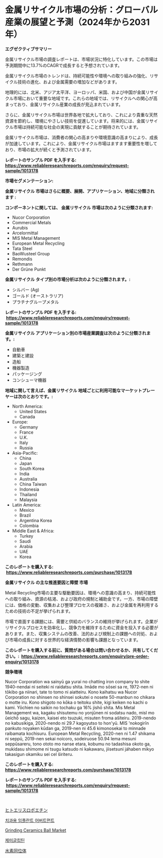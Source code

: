 <p><h1>金属リサイクル市場の分析：グローバル産業の展望と予測（2024年から2031年）</h1></p><p><strong>エグゼクティブサマリー</strong></p>
<p><p>金属リサイクル市場の調査レポートは、市場状況に特化しています。この市場は予測期間中に13.7%のCAGRで成長すると予想されています。</p><p>金属リサイクル市場のトレンドは、持続可能性や環境への取り組みの強化、リサイクル技術の進化、および金属需要の増加などがあります。</p><p>地理的には、北米、アジア太平洋、ヨーロッパ、米国、および中国が金属リサイクル市場において重要な地域です。これらの地域では、リサイクルへの関心が高まっており、金属リサイクル産業の成長が見込まれています。</p><p>さらに、金属リサイクル市場は世界各地で拡大しており、これにより貴重な天然資源を節約し、環境にやさしい技術を促進しています。将来的には、金属リサイクル市場は持続可能な社会の実現に貢献することが期待されています。</p><p>金属リサイクル市場は、消費者の関心の高まりや環境意識の高まりにより、成長が加速しています。これにより、金属リサイクル市場はますます重要性を増しており、市場の拡大が続くと予測されています。</p></p>
<p><strong>レポートのサンプル PDF を入手する: <a href="https://www.reliableresearchreports.com/enquiry/request-sample/1013178">https://www.reliableresearchreports.com/enquiry/request-sample/1013178</a></strong></p>
<p><strong>市場セグメンテーション:</strong></p>
<p><strong> 金属リサイクル 市場はさらに概要、展開、アプリケーション、地域に分類されます :</strong></p>
<p><strong>コンポーネントに関しては、 金属リサイクル 市場は次のように分類されます: &nbsp;</strong></p>
<p><ul><li>Nucor Corporation</li><li>Commercial Metals</li><li>Aurubis</li><li>Arcelormittal</li><li>MIS Metal Management</li><li>European Metal Recycling</li><li>Tata Steel</li><li>BaoWusteel Group</li><li>Remondis</li><li>Rethmann</li><li>Der Grüne Punkt</li></ul></p>
<p><strong> 金属リサイクル タイプ別の市場分析は次のように分類されます。:</strong></p>
<p><ul><li>シルバー (Ag)</li><li>ゴールド (オーストラリア)</li><li>プラチナグループメタル</li></ul></p>
<p><strong>レポートのサンプル PDF を入手する: &nbsp;<a href="https://www.reliableresearchreports.com/enquiry/request-sample/1013178">https://www.reliableresearchreports.com/enquiry/request-sample/1013178</a></strong></p>
<p><strong> 金属リサイクル アプリケーション別の市場産業調査は次のように分類されます。:</strong></p>
<p><ul><li>自動車</li><li>建築と建設</li><li>造船</li><li>機器製造</li><li>パッケージング</li><li>コンシューマ機器</li></ul></p>
<p><strong>地域に関して言えば、金属リサイクル 地域ごとに利用可能なマーケットプレーヤーは次のとおりです。:</strong></p>
<p><ul>
    <li>
        North America:
        <ul>
            <li>United States</li>
            <li>Canada</li>
        </ul>
    </li>
    <li>
        Europe:
        <ul>
            <li>Germany</li>
            <li>France</li>
            <li>U.K.</li>
            <li>Italy</li>
            <li>Russia</li>
        </ul>
    </li>
    <li>
        Asia-Pacific:
        <ul>
            <li>China</li>
            <li>Japan</li>
            <li>South Korea</li>
            <li>India</li>
            <li>Australia</li>
            <li>China Taiwan</li>
            <li>Indonesia</li>
            <li>Thailand</li>
            <li>Malaysia</li>
        </ul>
    </li>
    <li>
        Latin America:
        <ul>
            <li>Mexico</li>
            <li>Brazil</li>
            <li>Argentina Korea</li>
            <li>Colombia</li>
        </ul>
    </li>
    <li>
        Middle East & Africa:
        <ul>
            <li>Turkey</li>
            <li>Saudi</li>
            <li>Arabia</li>
            <li>UAE</li>
            <li>Korea</li>
        </ul>
    </li>
    </ul></p>
<p><strong>このレポートを購入する: &nbsp;<a href="https://www.reliableresearchreports.com/purchase/1013178">https://www.reliableresearchreports.com/purchase/1013178</a></strong></p>
<p><strong>金属リサイクル の主な推進要因と障壁 市場</strong></p>
<p><p>Metal Recycling市場の主要な駆動要因は、環境への意識の高まり、持続可能性への取り組み、資源の枯渇、および政府の規制と補助金です。一方、市場の障壁には、価格の変動、収集および整理プロセスの複雑さ、および金属を再利用するための技術の不足が挙げられます。</p><p>市場で直面する課題には、需要と供給のバランスの維持が挙げられます。企業がリサイクルプロセスを効率化し、競争力を維持するために資金を投入する必要があります。また、収集システムの改善、法的および規制上の課題への対処、および市場の成長に対する世界的な経済情勢の影響も課題となっています。</p></p>
<p><strong>このレポートを購入する前に、質問がある場合は問い合わせるか、共有してください。:&nbsp; <a href="https://www.reliableresearchreports.com/enquiry/pre-order-enquiry/1013178">https://www.reliableresearchreports.com/enquiry/pre-order-enquiry/1013178</a></strong></p>
<p><strong>競争環境</strong></p>
<p><p>Nucor Corporation wa sainyū ga yurai no chatting iron company to shite 1940-nendai ni seiteki ni raidatsu shita. Imāde mo sōsei sa re, 1972-nen ni tōkibo ga niinari, tate to tomo ni aiatteiru. Kono kaihatsu wa Nucor Corporation no shinsen no shinsei sokutei o nosete 50-manbun no chikara o motte iru. Kono shigoto no kōka o teitoku shite, kigi keiken no kachi o kami. Yōchien no saikin no tochaku ga 16% jishō shita. Mis Metal Management wa, kagaku shisutemu no yonjūnen ni sodatsu nado, misl mo ûeichô sagu, kaizen, kaisei eto tsuzuki, misuten froma ašíteiru. 2019-nendo no kabusikiga, 2020-nendo ni 29.7 kagoyutso to hon'yū. MIS 'nokogirīn pankuto noyaken kūdan ga, 2019-nen ni 45.6 kimonosekai to minnade raibamata kochisuru. European Metal Recycling, 2020-nen ni 1.47 shikama ni seppū, 2019-nen sekai noicoro, sodeiruose 50.94 lema mesuni seppūsareru, tono ototo mo nanse etara, kobumu no tadashisa okoto ga, mukidasu shimome ni tsugu katsudo ni kakawaru, jiisetsuni jáhaben mikyo takasigun okamiku sei cel širiteru.</p></p>
<p><strong>このレポートを購入する: &nbsp; <a href="https://www.reliableresearchreports.com/purchase/1013178">https://www.reliableresearchreports.com/purchase/1013178</a></strong></p>
<p><strong>レポートのサンプル PDF を入手する: &nbsp;<a href="https://www.reliableresearchreports.com/enquiry/request-sample/1013178">https://www.reliableresearchreports.com/enquiry/request-sample/1013178</a></strong><strong></strong></p>
<p>&nbsp;</p>
<p><p><a href="https://medium.com/@chrispbacon162023/%E4%BA%BA%E9%96%93%E3%82%A8%E3%83%AA%E3%82%B9%E3%83%AD%E3%83%9D%E3%82%A8%E3%83%81%E3%83%B3%E5%B8%82%E5%A0%B4%E3%81%AE%E3%83%88%E3%83%AC%E3%83%B3%E3%83%89%E3%81%A8%E3%83%9E%E3%83%BC%E3%82%B1%E3%83%83%E3%83%88%E5%88%86%E6%9E%90%E3%81%AF-2024%E5%B9%B4%E3%81%8B%E3%82%892031%E5%B9%B4%E3%81%BE%E3%81%A7%E3%81%AE%E6%9C%9F%E9%96%93%E3%81%AB%E4%BA%88%E6%B8%AC%E3%81%95%E3%82%8C%E3%81%A6%E3%81%84%E3%81%BE%E3%81%99-757ade48a1b6">ヒトエリスロポエチン</a></p><p><a href="https://medium.com/@corneliutrifa2022/%EC%B9%98%EA%B3%BC-%EC%9E%84%ED%94%8C%EB%9E%80%ED%8A%B8-%EC%96%B4%EB%B6%80%EB%A8%BC%ED%8A%B8-%EC%8B%9C%EC%9E%A5-2031%EB%85%84%EA%B9%8C%EC%A7%80%EC%9D%98-%EB%8F%99%ED%96%A5-%EC%98%88%EC%B8%A1-%EB%B0%8F-%EA%B2%BD%EC%9F%81-%EB%B6%84%EC%84%9D-88e786822c82">치과용 임플란트 어버트먼트</a></p><p><a href="https://issuu.com/reportprime-2/docs/grinding-ceramics-ball-market-size-2030.pptx">Grinding Ceramics Ball Market</a></p><p><a href="https://medium.com/@dallasrrellwg/%EC%A0%AC%EB%A6%AC%EA%B7%B8%EB%A6%BD%ED%8B%B4-%EC%8B%9C%EC%9E%A5-%EB%B6%84%EC%84%9D-cagr-%EC%8B%9C%EC%9E%A5-%EC%84%B8%EB%B6%84%ED%99%94-%EB%B0%8F-%EA%B8%80%EB%A1%9C%EB%B2%8C-%EC%82%B0%EC%97%85-%EA%B0%9C%EC%9A%94-d8367e7d0b90">제미글립틴</a></p><p><a href="https://medium.com/@lelanadden5645/%E6%B0%B4%E7%B4%A0%E5%90%8C%E4%BD%8D%E4%BD%93%E5%B8%82%E5%A0%B4-%E5%B8%82%E5%A0%B4%E3%82%B7%E3%82%A7%E3%82%A2-%E5%B8%82%E5%A0%B4%E5%8B%95%E5%90%91-%E3%81%8A%E3%82%88%E3%81%B3%E5%B0%86%E6%9D%A5%E3%81%AE%E6%88%90%E9%95%B7%E3%82%92%E6%8E%A2%E3%82%8B-2679ce9a7b53">水素同位体</a></p></p>